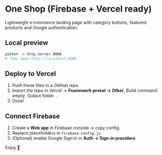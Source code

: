 # One Shop (Firebase + Vercel ready)

Lightweight e‑commerce landing page with category buttons, featured products and Google authentication.

## Local preview

```bash
python -m http.server 8080
# then open http://localhost:8080
```

## Deploy to Vercel

1. Push these files to a GitHub repo.
2. Import the repo in Vercel → **Framework preset → Other**, Build command _empty_, Output folder `.`.
3. Done!

## Connect Firebase

1. Create a **Web app** in Firebase console → copy config.
2. Replace placeholders in `firebase-config.js`.
3. (Optional) enable Google Sign‑in in **Auth → Sign‑in providers**.

Enjoy 🚀
